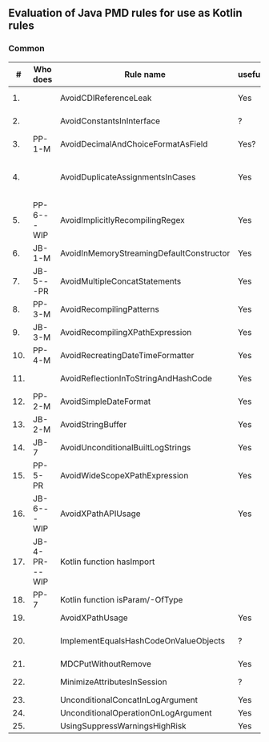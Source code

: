 Evaluation of Java PMD rules for use as Kotlin rules
---
### Common

| #   | Who does      | Rule name                                | useful | complexity | used by sponsors | importance  | already available | note / to investigate                                                                                                   |
|-----|---------------|------------------------------------------|--------|------------|------------------|-------------|-------------------|-------------------------------------------------------------------------------------------------------------------------|
| 1.  |               | AvoidCDIReferenceLeak                    | Yes    | Medium     | No               | Low         | Not found         | Kotlin mostly not used with Java/JakartaEE                                                                              |
| 2.  |               | AvoidConstantsInInterface                | ?      | Low?       | Yes              | Low         | Not found         | To investiate                                                                                                           |
| 3.  | PP-1-M        | AvoidDecimalAndChoiceFormatAsField       | Yes?   | Low        | Yes              | High        | Not found         | NumberFormat/DateFormat not included?                                                                                   |
| 4.  |               | AvoidDuplicateAssignmentsInCases         | Yes    | Medium     | Yes              | Low/Medium  | Partly found      | Detekt:DuplicateCaseInWhenExpression has overlap but is not the same. Add example, doc, Questionable if occuring often. |
| 5.  | PP-6---WIP    | AvoidImplicitlyRecompilingRegex          | Yes    | High       | Yes              | High        | Not found         | Kotlin has own String/regex, also occurs here? support both?                                                            |
| 6.  | JB-1-M        | AvoidInMemoryStreamingDefaultConstructor | Yes    | Low        | Yes              | High        | Not found         | Kotlin types? -> No                                                                                                     |
| 7.  | JB-5---PR     | AvoidMultipleConcatStatements            | Yes    | Medium     | Yes              | High        | Not found         | How concat in Kotlin? Seems like Java                                                                                   | 
| 8.  | PP-3-M        | AvoidRecompilingPatterns                 | Yes    | Low/Medium | Yes              | High        | Not found         | Kotlin version?                                                                                                         |
| 9.  | JB-3-M        | AvoidRecompilingXPathExpression          | Yes    | Low        | Yes              | Medium/High | Not found         | Good example ThreadLocal in Kotlin - Done                                                                               |
| 10. | PP-4-M        | AvoidRecreatingDateTimeFormatter         | Yes    | Medium     | Yes              | High        | Not found         | -                                                                                                                       |
| 11. |               | AvoidReflectionInToStringAndHashCode     | Yes    | Low/Medium | Yes              | Low/Medium  | Not found         | -                                                                                                                       |
| 12. | PP-2-M        | AvoidSimpleDateFormat                    | Yes    | Low        | Yes              | Medium      | Not found         |                                                                                                                         |
| 13. | JB-2-M        | AvoidStringBuffer                        | Yes    | Low        | Yes              | Low/Medium  | Not found         |                                                                                                                         |
| 14. | JB-7          | AvoidUnconditionalBuiltLogStrings        | Yes    | High       | Yes              | Medium      | Not found         |                                                                                                                         | 
| 15. | PP-5-PR       | AvoidWideScopeXPathExpression            | Yes    | Low        | Yes              | Medium      | Not found         |                                                                                                                         | 
| 16. | JB-6---WIP    | AvoidXPathAPIUsage                       | Yes    | Low        | Yes              | Medium      | Not found         | remove VTD reference?, seems old, better alternatives?                                                                  |
| 17. | JB-4-PR---WIP | Kotlin function hasImport                |        |            |                  |             |                   | source to review, not tested, to build+test (how?)                                                                      |
| 18. | PP-7          | Kotlin function isParam/-OfType          |        |            |                  |             |                   |                                                                                                                         |
| 19. |               | AvoidXPathUsage                          | Yes    | Low        | Yes              | Medium/High | ?                 |                                                                                                                         |
| 20. |               | ImplementEqualsHashCodeOnValueObjects    | ?      | Very High  | ?                | ?           | ?                 | Kotlin has Data classes with eq/hash taken care of. Can be incorrectly not used. Prefer Data class over Lombok.         | 
| 21. |               | MDCPutWithoutRemove                      | Yes    | Low/Medium | Yes              | Medium      | ?                 |                                                                                                                         |
| 22. |               | MinimizeAttributesInSession              | ?      | Low/Medium | ?                | Medium      | ?                 | If used by sponsor, importance is Medium/High                                                                           |
| 23. |               | UnconditionalConcatInLogArgument         | Yes    | Medium     | Yes              | Medium/High | ?                 |                                                                                                                         | 
| 24. |               | UnconditionalOperationOnLogArgument      | Yes    | Medium     | Yes              | Medium/High | ?                 |                                                                                                                         |
| 25. |               | UsingSuppressWarningsHighRisk            | Yes    | Low        | Yes              | High        | ?                 |                                                                                                                         |
